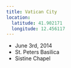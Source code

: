 ```yaml
---
title: Vatican City
location:
  latitude: 41.902171
  longitude: 12.456117
---
```


+ June 3rd, 2014
+ St. Peters Basilica
+ Sistine Chapel
